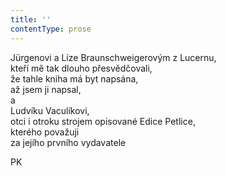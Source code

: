 ```yaml
---
title: ''
contentType: prose
---
```


Jürgenovi a Líze Braunschweigerovým z Lucernu,  
kteří mě tak dlouho přesvědčovali,  
že tahle kniha má byt napsána,  
až jsem ji napsal,  
a  
Ludvíku Vaculíkovi,  
otci i otroku strojem opisované Edice Petlice,  
kterého považuji  
za jejího prvního vydavatele

PK
